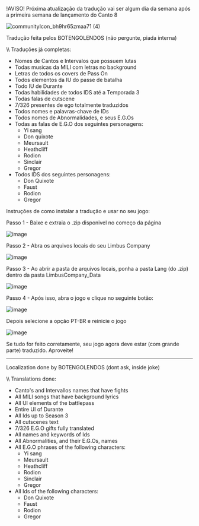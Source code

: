 !AVISO! Próxima atualização da tradução vai ser algum dia da semana após a primeira semana de lançamento do Canto 8

![communityIcon_bh9hr65zmaa71 (4)](https://github.com/user-attachments/assets/e371d179-b66e-4b75-889e-41ddb9acaad9)


Tradução feita pelos BOTENGOLENDOS (não pergunte, piada interna)

\\\ Traduções já completas:
- Nomes de Cantos e Intervalos que possuem lutas
- Todas musicas da MILI com letras no background
- Letras de todos os covers de Pass On
- Todos elementos da IU do passe de batalha
- Todo IU de Durante
- Todas habilidades de todos IDS até a Temporada 3 
- Todas falas de cutscene
- 7/326 presentes de ego totalmente traduzidos
- Todos nomes e palavras-chave de IDs
- Todos nomes de Abnormalidades, e seus E.G.Os
- Todas as falas de E.G.O dos seguintes personagens:
  - Yi sang
  - Don quixote
  - Meursault
  - Heathcliff
  - Rodion
  - Sinclair
  - Gregor
- Todos IDS dos seguintes personagens:
  - Don Quixote
  - Faust
  - Rodion
  - Gregor


Instruções de como instalar a tradução e usar no seu jogo:

Passo 1 - Baixe e extraia o .zip disponivel no começo da página

![image](https://github.com/user-attachments/assets/d7e440b3-4d1a-42bc-a063-453e35dd131b)


Passo 2 - Abra os arquivos locais do seu Limbus Company

![image](https://github.com/user-attachments/assets/0ba496bb-e7d7-47e3-b081-68c4df230812)

Passo 3 - Ao abrir a pasta de arquivos locais, ponha a pasta Lang (do .zip) dentro da pasta LimbusCompany_Data

![image](https://github.com/user-attachments/assets/da96cc18-9f28-436d-a515-8b236c189ca1)

Passo 4 - Após isso, abra o jogo e clique no seguinte botão:

![image](https://github.com/user-attachments/assets/0de9f19a-4e3e-41d9-8488-cea85d6bbd83)

Depois selecione a opção PT-BR e reinicie o jogo

![image](https://github.com/user-attachments/assets/d7694996-5fa1-4579-bb81-1085387ea416)

Se tudo for feito corretamente, seu jogo agora deve estar (com grande parte) traduzido. Aproveite!
________________________________________________________________

Localization done by BOTENGOLENDOS (dont ask, inside joke)

\\\ Translations done:
- Canto's and Intervallos names that have fights
- All MILI songs that have background lyrics
- All UI elements of the battlepass
- Entire UI of Durante
- All Ids up to Season 3
- All cutscenes text
- 7/326 E.G.O gifts fully translated
- All names and keywords of Ids
- All Abnormalities, and their E.G.Os, names
- All E.G.O phrases of the following characters:
  - Yi sang
  - Meursault
  - Heathcliff
  - Rodion
  - Sinclair
  - Gregor
- All Ids of the following characters:
  - Don Quixote
  - Faust
  - Rodion
  - Gregor
